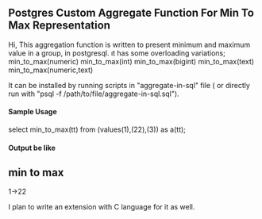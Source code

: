 ## Postgres Custom Aggregate Function For Min To Max Representation

Hi, 
This aggregation function is written to present minimum and maximum value in a group, in postgresql.
ıt has some overloading variations;
min_to_max(numeric)
min_to_max(int)
min_to_max(bigint)
min_to_max(text)
min_to_max(numeric,text)

It can be installed by running scripts in "aggregate-in-sql" file ( or directly run with "psql -f /path/to/file/aggregate-in-sql.sql").

#### Sample Usage
select min_to_max(tt) from (values(1),(22),(3)) as a(tt);

#### Output be like 
min to max
------------
1->22


I plan to write an extension with C language for it as well. 
